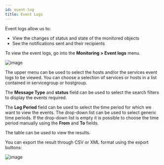 ```yaml
---
id: event-log
title: Event Logs
---
```


Event logs allow us to:

* View the changes of status and state of the monitored objects
* See the notifications sent and their recipients

To view the event logs, go into the **Monitoring > Event logs** menu.

![image](assets/alerts/event_logs.png)

The upper menu can be used to select the hosts and/or the services event logs to be viewed. 
You can choose a selection of services or hosts in a list contained in servicegroup or hostgroup.

The **Message Type** and **status** field can be used to select the search filters to display the events required. 

The **Log Period** field can be used to select the time period for which we want to view the events.
The drop-down list can be used to select generic time periods. If the drop-down list is empty it is possible to choose the time period manually using the **From** and **To** fields.

The table can be used to view the results.

You can export the result through CSV or XML format using the export buttons:

![image](assets/alerts/event_logs_export.png)